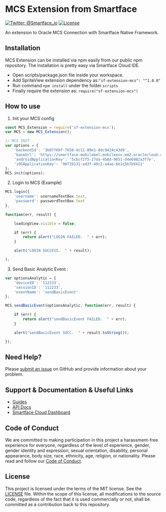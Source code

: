 # MCS Extension from Smartface
[![Twitter: @Smartface_io](https://img.shields.io/badge/contact-@Smartface_io-blue.svg?style=flat)](https://twitter.com/smartface_io)
[![License](https://img.shields.io/badge/license-MIT-green.svg?style=flat)](https://raw.githubusercontent.com/smartface/sf-extension-spriteview/master/LICENSE)

An extension to Oracle MCS Connection with Smartface Native Framework.


## Installation
MCS Extension can be installed via npm easily from our public npm repository. The installation is pretty easy via Smartface Cloud IDE.

- Open scripts/package.json file inside your workspace.
- Add SpriteView extension dependency as:`"sf-extension-mcs": "^1.0.0"`
- Run command `npm install` under the folder `scripts`
- Finally require the extension as: `require("sf-extension-mcs")`

## How to use

1) Init your MCS config

```javascript
const MCS_Extension = require('sf-extension-mcs');
var MCS = new MCS_Extension();

// MCS INIT
var options = {
	'backendId': '3b07f69f-7650-4c11-89e1-8dc9424c43d9',
	'baseUrl': 'https://smartface-mobilebel.mobileenv.em2.oraclecloud.com:443',
	'androidApplicationKey': '5cbcf2f5-27da-4b8d-9651-d4e6982a3f7e',
	'iOSApplicationKey': '90729131-ad3f-49c2-adae-6e1c5b7b9411'
};
MCS.init(options);
```
2) Login to MCS (Example)
```javascript
MCS.login({
	'username': usernameTextBox.text,
	'password': passwordTextBox.text
},

function(err, result) {

	loadingView.visible = false;

	if (err) {
		return alert("LOGIN FAILED.  " + err);
	}

	alert("LOGIN SUCCESS.  " + result);	

);
```
3) Send Basic Analytic Event :
```javascript
var optionsAnalytic = {
	'deviceID': '112233',
	'sessionID': '112233',
	'eventName': 'sendBasicEvent'
};

MCS.sendBasicEvent(optionsAnalytic, function(err, result) {

	if (err) {
		return alert("sendBasicEvent FAILED.  " + err);
	}

	alert("sendBasicEvent SUCC.  " + result.toString());

});
```

## Need Help?

Please [submit an issue](https://github.com/msmete/sf-extension-mcs/issues) on GitHub and provide information about your problem.

## Support & Documentation & Useful Links
- [Guides](https://developer.smartface.io/)
- [API Docs](http://ref.smartface.io/)
- [Smartface Cloud Dashboard](https://cloud.smartface.io)

## Code of Conduct
We are committed to making participation in this project a harassment-free experience for everyone, regardless of the level of experience, gender, gender identity and expression, sexual orientation, disability, personal appearance, body size, race, ethnicity, age, religion, or nationality.
Please read and follow our [Code of Conduct](https://github.com/smartface/sf-extension-spriteview/blob/master/CODE_OF_CONDUCT.md).

## License

This project is licensed under the terms of the MIT license. See the [LICENSE](https://raw.githubusercontent.com/smartface/sf-extension-spriteview/master/LICENSE) file. Within the scope of this license, all modifications to the source code, regardless of the fact that it is used commercially or not, shall be committed as a contribution back to this repository.
